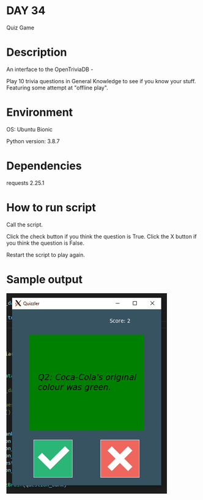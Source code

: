 
# DAY 34

Quiz Game

# Description

An interface to the OpenTriviaDB - 

Play 10 trivia questions in General Knowledge to see if you know your stuff.
Featuring some attempt at "offline play".

# Environment
OS: Ubuntu Bionic

Python version: 3.8.7

# Dependencies

requests 2.25.1

# How to run script
Call the script.

Click the check button if you think the question is True.
Click the X button if you think the question is False.

Restart the script to play again.

# Sample output

![Sample of App](https://raw.githubusercontent.com/Its-All-About-the-Journey/100daysofcode/hypermanganate/source_code/hypermanganate/day034/app.png)